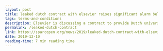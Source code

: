 ```yaml
---
layout: post
title: leaked dutch contract with elsevier raises significant alarm bells
tags: terms-and-conditions
description: Elsevier is discussing a contract to provide Dutch universities with access to its journals at no extra cost. Institutions and consortia should pause to consider and robustly debate all the ramifications of these decisions, before pursuing what may prove apparent and short-lived benefits.
permalink: /leaked-dutch-contract
link: https://sparcopen.org/news/2019/leaked-dutch-contract-with-elsevier-raises-significant-alarm-bells/
date: 2019-12-10
reading-time: 7 min reading time
---
```

